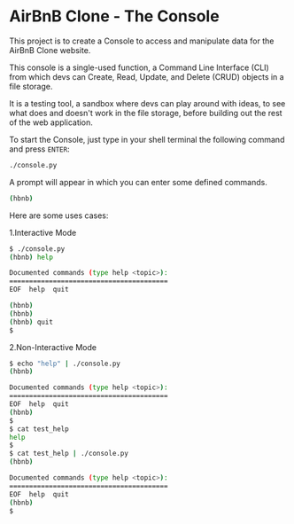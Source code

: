# AirBnB Clone - The Console

This project is to create a Console to access and manipulate data for the AirBnB Clone website.

This console is a single-used function, a Command Line Interface (CLI) from which devs can Create, Read, Update, and Delete (CRUD) objects in a file storage.

It is a testing tool, a sandbox where devs can play around with ideas, to see what does and doesn't work in the file storage, before building out the rest of the web application.

To start the Console, just type in your shell terminal the following command and press `ENTER`:

```bash
./console.py
```

A prompt will appear in which you can enter some defined commands.

```bash
(hbnb) 
```

Here are some uses cases:

1.Interactive Mode

```bash
$ ./console.py
(hbnb) help

Documented commands (type help <topic>):
========================================
EOF  help  quit

(hbnb) 
(hbnb) 
(hbnb) quit
$
```

2.Non-Interactive Mode

```bash
$ echo "help" | ./console.py
(hbnb)

Documented commands (type help <topic>):
========================================
EOF  help  quit
(hbnb) 
$
$ cat test_help
help
$
$ cat test_help | ./console.py
(hbnb)

Documented commands (type help <topic>):
========================================
EOF  help  quit
(hbnb) 
$
```
